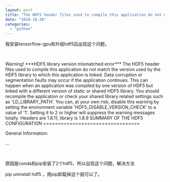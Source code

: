 ```yaml
---
layout: post
title: "The HDF5 header files used to compile this application do not match the version used by the HDF5 library to which this application is linked."
date: "2018-10-20"
categories: 
  - "python"
---
```


我安装tensorflow-gpu和升级hdf5后出现这个问题，

 

Warning! \*\*\*HDF5 library version mismatched error\*\*\* The HDF5 header files used to compile this application do not match the version used by the HDF5 library to which this application is linked. Data corruption or segmentation faults may occur if the application continues. This can happen when an application was compiled by one version of HDF5 but linked with a different version of static or shared HDF5 library. You should recompile the application or check your shared library related settings such as 'LD\_LIBRARY\_PATH'. You can, at your own risk, disable this warning by setting the environment variable 'HDF5\_DISABLE\_VERSION\_CHECK' to a value of '1'. Setting it to 2 or higher will suppress the warning messages totally. Headers are 1.8.11, library is 1.8.9 SUMMARY OF THE HDF5 CONFIGURATION =================================

General Information:

...

 

原因是conda和pip安装了2个hdf5，所以出现这个问题，解决方法

pip uninstall hdf5 ，用pip卸载掉这个就可以了。
